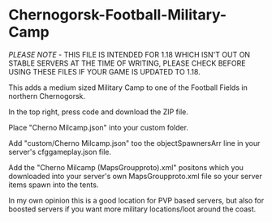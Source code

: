 # Chernogorsk-Football-Military-Camp
*PLEASE NOTE* - THIS FILE IS INTENDED FOR 1.18 WHICH ISN'T OUT ON STABLE SERVERS AT THE TIME OF WRITING, PLEASE CHECK BEFORE USING THESE FILES IF YOUR GAME IS UPDATED TO 1.18.

This adds a medium sized Military Camp to one of the Football Fields in northern Chernogorsk.

In the top right, press code and download the ZIP file. 

Place "Cherno Milcamp.json" into your custom folder. 

Add "custom/Cherno Milcamp.json" too the objectSpawnersArr line in your server's cfggameplay.json file.

Add the "Cherno Milcamp (MapsGroupproto).xml" positons which you downloaded into your server's own MapsGroupproto.xml file so your server items spawn into the tents.

In my own opinion this is a good location for PVP based servers, but also for boosted servers if you want more military locations/loot around the coast.
